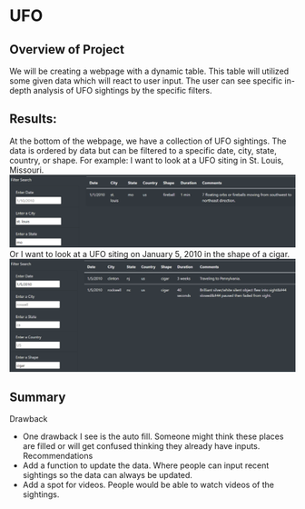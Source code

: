 # UFO
## Overview of Project
We will be creating a webpage with a dynamic table. This table will utilized some given data which will react to user input. The user can see specific in-depth analysis of UFO sightings by the specific filters.
## Results:
At the bottom of the webpage, we have a collection of UFO sightings. The data is ordered by data but can be filtered to a specific date, city, state, country, or shape. For example: I want to look at a UFO siting in St. Louis, Missouri.<br/>
![citystate](static/images/citystate.png)<br/>
Or I want to look at a UFO siting on January 5, 2010 in the shape of a cigar.<br/>
![dateshape](static/images/dateshape.png)<br/>

## Summary
Drawback
- One drawback I see is the auto fill. Someone might think these places are filled or will get confused thinking they already have inputs. <br/>
Recommendations
- Add a function to update the data. Where people can input recent sightings so the data can always be updated. 
- Add a spot for videos. People would be able to watch videos of the sightings. 
